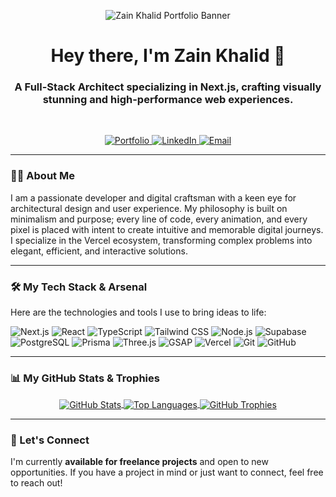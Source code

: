 <!--
**NOTE:**
This is a Markdown file. To get the best visual result, use the "Preview" tab in GitHub's editor.
Replace 'YOUR_USERNAME' with your actual GitHub username where indicated.
-->

<!-- Professional Header Banner -->
<p align="center">
  <img src="https://raw.githubusercontent.com/zain-khalid-23/zain-khalid-portfolio/main/public/og-image.png" alt="Zain Khalid Portfolio Banner" />
</p>

<!-- Introduction & SEO Headline -->
<h1 align="center">Hey there, I'm Zain Khalid 👋</h1>
<h3 align="center">A Full-Stack Architect specializing in Next.js, crafting visually stunning and high-performance web experiences.</h3>

<br>

<!-- Social Links & Badges -->
<p align="center">
  <a href="https://zain-khalid-portfolio.vercel.app/" target="_blank">
    <img src="https://img.shields.io/badge/Portfolio-00F5D4?style=for-the-badge&logo=Vercel&logoColor=black" alt="Portfolio"/>
  </a>
  <a href="https://www.linkedin.com/in/zain-khalid-b91873318/" target="_blank">
    <img src="https://img.shields.io/badge/LinkedIn-0077B5?style=for-the-badge&logo=linkedin&logoColor=white" alt="LinkedIn"/>
  </a>
  <a href="mailto:zain.nextdev@gmail.com">
    <img src="https://img.shields.io/badge/Email-D14836?style=for-the-badge&logo=gmail&logoColor=white" alt="Email"/>
  </a>
</p>

---

### 👨‍💻 About Me

I am a passionate developer and digital craftsman with a keen eye for architectural design and user experience. My philosophy is built on minimalism and purpose; every line of code, every animation, and every pixel is placed with intent to create intuitive and memorable digital journeys. I specialize in the Vercel ecosystem, transforming complex problems into elegant, efficient, and interactive solutions.

---

### 🛠️ My Tech Stack & Arsenal

Here are the technologies and tools I use to bring ideas to life:

<p align="left">
    <!-- Frontend -->
    <img src="https://img.shields.io/badge/Next.js-000000?style=for-the-badge&logo=next.js&logoColor=white" alt="Next.js" />
    <img src="https://img.shields.io/badge/React-20232A?style=for-the-badge&logo=react&logoColor=61DAFB" alt="React" />
    <img src="https://img.shields.io/badge/TypeScript-3178C6?style=for-the-badge&logo=typescript&logoColor=white" alt="TypeScript" />
    <img src="https://img.shields.io/badge/Tailwind_CSS-38B2AC?style=for-the-badge&logo=tailwind-css&logoColor=white" alt="Tailwind CSS" />
    <!-- Backend & Database -->
    <img src="https://img.shields.io/badge/Node.js-339933?style=for-the-badge&logo=nodedotjs&logoColor=white" alt="Node.js" />
    <img src="https://img.shields.io/badge/Supabase-3ECF8E?style=for-the-badge&logo=supabase&logoColor=white" alt="Supabase" />
    <img src="https://img.shields.io/badge/PostgreSQL-4169E1?style=for-the-badge&logo=postgresql&logoColor=white" alt="PostgreSQL" />
    <img src="https://img.shields.io/badge/Prisma-2D3748?style=for-the-badge&logo=prisma&logoColor=white" alt="Prisma" />
    <!-- Animation & 3D -->
    <img src="https://img.shields.io/badge/Three.js-000000?style=for-the-badge&logo=three.js&logoColor=white" alt="Three.js" />
    <img src="https://img.shields.io/badge/GSAP-88CE02?style=for-the-badge&logo=greensock&logoColor=white" alt="GSAP" />
    <!-- Tools & Deployment -->
    <img src="https://img.shields.io/badge/Vercel-000000?style=for-the-badge&logo=vercel&logoColor=white" alt="Vercel" />
    <img src="https://img.shields.io/badge/Git-F05032?style=for-the-badge&logo=git&logoColor=white" alt="Git" />
    <img src="https://img.shields.io/badge/GitHub-181717?style=for-the-badge&logo=github&logoColor=white" alt="GitHub" />
</p>

---

### 📊 My GitHub Stats & Trophies

<p align="center">
  <!-- GitHub Stats Card -->
  <a href="https://github.com/anuraghazra/github-readme-stats">
    <img align="center" src="https://github-readme-stats.vercel.app/api?username=YOUR_USERNAME&show_icons=true&locale=en&theme=tokyonight&hide_border=true&rank_icon=github" alt="GitHub Stats" />
  </a>
  <!-- Top Languages Card -->
  <a href="https://github.com/anuraghazra/github-readme-stats">
    <img align="center" src="https://github-readme-stats.vercel.app/api/top-langs?username=YOUR_USERNAME&layout=compact&locale=en&theme=tokyonight&hide_border=true" alt="Top Languages" />
  </a>
  <!-- GitHub Trophies -->
  <a href="https://github.com/ryo-ma/github-profile-trophy">
    <img align="center" src="https://github-profile-trophy.vercel.app/?username=YOUR_USERNAME&theme=tokyonight&column=7&margin-w=15&margin-h=15" alt="GitHub Trophies" />
  </a>
</p>

---

### 🚀 Let's Connect

I'm currently **available for freelance projects** and open to new opportunities. If you have a project in mind or just want to connect, feel free to reach out!
